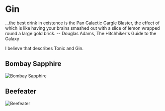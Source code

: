 # Gin

...the best drink in existence is the Pan Galactic Gargle Blaster, the effect of which is like having your brains smashed out with a slice of lemon wrapped round a large gold brick. -- Douglas Adams, The Hitchhiker's Guide to the Galaxy

I believe that describes Tonic and Gin.

## Bombay Sapphire

![Bombay Sapphire](bombaysapphire.jpeg)

## Beefeater

![Beefeater](beefeater.jpeg)
